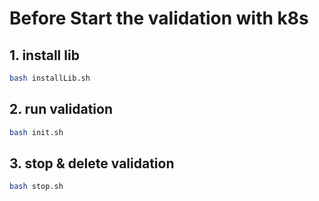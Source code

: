 # Before Start the validation with k8s
## 1. install lib
```bash
bash installLib.sh
```
## 2. run validation
```bash
bash init.sh
```

## 3. stop & delete validation
```bash
bash stop.sh
```